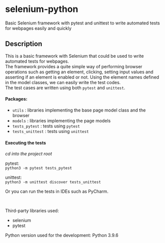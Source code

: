 # selenium-python
Basic Selenium framework with pytest and unittest to write automated tests for webpages easily and quickly

## Description

This is a basic framework with Selenium that could be used to write automated tests for webpages.
<br>
The framework provides a quite simple way of performing browser operations such as getting an element, clicking, setting input values and asserting if an element is enabled or not. Using the element names defined in the model classes, we can easily write the test codes.
<br>
The test cases are written using both `pytest` and `unittest`.

#### Packages:
* `utils` : libraries implementing the base page model class and the browser
* `models` : libraries implementing the page models
* `tests_pytest` : tests using `pytest`
* `tests_unittest` : tests using `unittest`

#### Executing the tests

*cd into the project root*

pytest:
<br>
`python3 -m pytest tests_pytest`

unittest:
<br>
`python3 -m unittest discover tests_unittest`

Or you can run the tests in IDEs such as PyCharm.

<br>

Third-party libraries used:
* selenium
* pytest

Python version used for the development: Python 3.9.6

